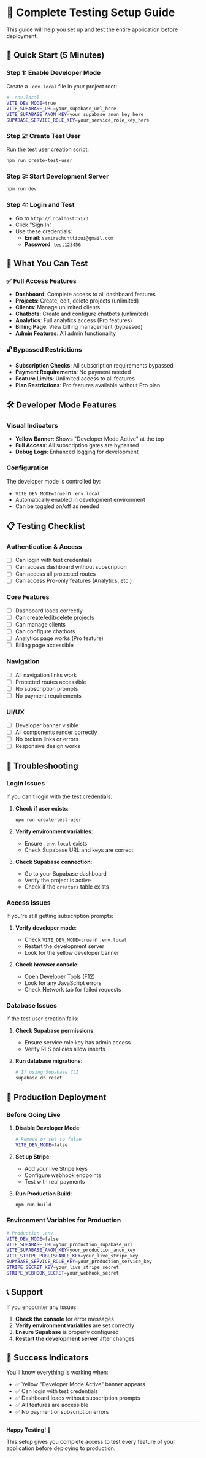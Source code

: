 # 🧪 Complete Testing Setup Guide

This guide will help you set up and test the entire application before deployment.

## 🚀 Quick Start (5 Minutes)

### Step 1: Enable Developer Mode
Create a `.env.local` file in your project root:

```bash
# .env.local
VITE_DEV_MODE=true
VITE_SUPABASE_URL=your_supabase_url_here
VITE_SUPABASE_ANON_KEY=your_supabase_anon_key_here
SUPABASE_SERVICE_ROLE_KEY=your_service_role_key_here
```

### Step 2: Create Test User
Run the test user creation script:

```bash
npm run create-test-user
```

### Step 3: Start Development Server
```bash
npm run dev
```

### Step 4: Login and Test
- Go to `http://localhost:5173`
- Click "Sign In"
- Use these credentials:
  - **Email**: `samirechchttioui@gmail.com`
  - **Password**: `test123456`

## 🎯 What You Can Test

### ✅ Full Access Features
- **Dashboard**: Complete access to all dashboard features
- **Projects**: Create, edit, delete projects (unlimited)
- **Clients**: Manage unlimited clients
- **Chatbots**: Create and configure chatbots (unlimited)
- **Analytics**: Full analytics access (Pro features)
- **Billing Page**: View billing management (bypassed)
- **Admin Features**: All admin functionality

### 🔓 Bypassed Restrictions
- **Subscription Checks**: All subscription requirements bypassed
- **Payment Requirements**: No payment needed
- **Feature Limits**: Unlimited access to all features
- **Plan Restrictions**: Pro features available without Pro plan

## 🛠️ Developer Mode Features

### Visual Indicators
- **Yellow Banner**: Shows "Developer Mode Active" at the top
- **Full Access**: All subscription gates are bypassed
- **Debug Logs**: Enhanced logging for development

### Configuration
The developer mode is controlled by:
- `VITE_DEV_MODE=true` in `.env.local`
- Automatically enabled in development environment
- Can be toggled on/off as needed

## 📋 Testing Checklist

### Authentication & Access
- [ ] Can login with test credentials
- [ ] Can access dashboard without subscription
- [ ] Can access all protected routes
- [ ] Can access Pro-only features (Analytics, etc.)

### Core Features
- [ ] Dashboard loads correctly
- [ ] Can create/edit/delete projects
- [ ] Can manage clients
- [ ] Can configure chatbots
- [ ] Analytics page works (Pro feature)
- [ ] Billing page accessible

### Navigation
- [ ] All navigation links work
- [ ] Protected routes accessible
- [ ] No subscription prompts
- [ ] No payment requirements

### UI/UX
- [ ] Developer banner visible
- [ ] All components render correctly
- [ ] No broken links or errors
- [ ] Responsive design works

## 🔧 Troubleshooting

### Login Issues
If you can't login with the test credentials:

1. **Check if user exists**:
   ```bash
   npm run create-test-user
   ```

2. **Verify environment variables**:
   - Ensure `.env.local` exists
   - Check Supabase URL and keys are correct

3. **Check Supabase connection**:
   - Go to your Supabase dashboard
   - Verify the project is active
   - Check if the `creators` table exists

### Access Issues
If you're still getting subscription prompts:

1. **Verify developer mode**:
   - Check `VITE_DEV_MODE=true` in `.env.local`
   - Restart the development server
   - Look for the yellow developer banner

2. **Check browser console**:
   - Open Developer Tools (F12)
   - Look for any JavaScript errors
   - Check Network tab for failed requests

### Database Issues
If the test user creation fails:

1. **Check Supabase permissions**:
   - Ensure service role key has admin access
   - Verify RLS policies allow inserts

2. **Run database migrations**:
   ```bash
   # If using Supabase CLI
   supabase db reset
   ```

## 🚀 Production Deployment

### Before Going Live
1. **Disable Developer Mode**:
   ```bash
   # Remove or set to false
   VITE_DEV_MODE=false
   ```

2. **Set up Stripe**:
   - Add your live Stripe keys
   - Configure webhook endpoints
   - Test with real payments

3. **Run Production Build**:
   ```bash
   npm run build
   ```

### Environment Variables for Production
```bash
# Production .env
VITE_DEV_MODE=false
VITE_SUPABASE_URL=your_production_supabase_url
VITE_SUPABASE_ANON_KEY=your_production_anon_key
VITE_STRIPE_PUBLISHABLE_KEY=your_live_stripe_key
SUPABASE_SERVICE_ROLE_KEY=your_production_service_key
STRIPE_SECRET_KEY=your_live_stripe_secret
STRIPE_WEBHOOK_SECRET=your_webhook_secret
```

## 📞 Support

If you encounter any issues:

1. **Check the console** for error messages
2. **Verify environment variables** are set correctly
3. **Ensure Supabase** is properly configured
4. **Restart the development server** after changes

## 🎉 Success Indicators

You'll know everything is working when:
- ✅ Yellow "Developer Mode Active" banner appears
- ✅ Can login with test credentials
- ✅ Dashboard loads without subscription prompts
- ✅ All features are accessible
- ✅ No payment or subscription errors

---

**Happy Testing! 🚀**

This setup gives you complete access to test every feature of your application before deploying to production.


